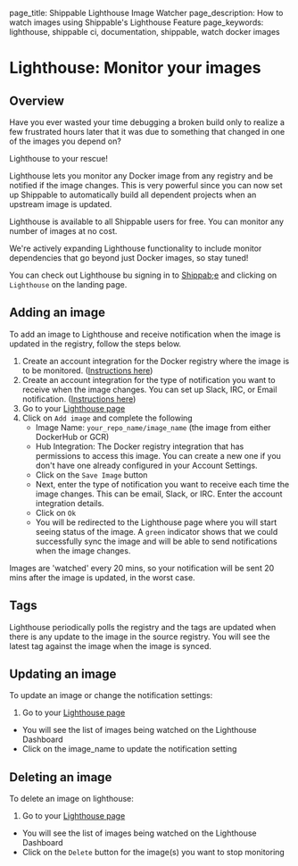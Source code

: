 page_title: Shippable Lighthouse Image Watcher
page_description: How to watch images using Shippable's Lighthouse Feature
page_keywords: lighthouse, shippable ci, documentation, shippable, watch docker images

# Lighthouse: Monitor your images

## Overview

Have you ever wasted your time debugging a broken build only to realize a few frustrated hours later that it was due to something that changed in one of the images you depend on?

Lighthouse to your rescue!

Lighthouse lets you monitor any Docker image from any registry and be notified if the image changes. This is very powerful since you can now set up Shippable to automatically build all dependent projects when an upstream image is updated. 

Lighthouse is available to all Shippable users for free. You can monitor any number of images at no cost. 

We're actively expanding Lighthouse functionality to include monitor dependencies that go beyond just Docker images, so stay tuned!

You can check out Lighthouse bu signing in to [Shippab;e](https://app.shippable.com) and clicking on `Lighthouse` on the landing page.


## Adding an image

To add an image to Lighthouse and receive notification when the image is updated in the registry, follow the steps below.

1. Create an account integration for the Docker registry where the image is to be monitored. ([Instructions here](int_docker_registries.md))
2. Create an account integration for the type of notification you want to receive when the image changes. You can set up Slack, IRC, or Email notification. ([Instructions here](int_notifications.md))
3. Go to your [Lighthouse page](https://app.shippable.com/lighthouse)
4. Click on `Add image` and complete the following
    * Image Name: `your_repo_name/image_name` (the image from either DockerHub or GCR)  
    - Hub Integration: The Docker registry integration that has permissions to access this image. You can create a new one if you don't have one already configured in your Account Settings.  
    - Click on the `Save Image` button
    - Next, enter the type of notification you want to receive each time the image changes. This can be email, Slack, or IRC. Enter the account integration details.
    - Click on `Ok`
    - You will be redirected to the Lighthouse page where you will start seeing status of the image. A `green` indicator shows that we could successfully sync the image and will be able to send notifications when the image changes.
    
Images are 'watched' every 20 mins, so your notification will be sent 20 mins after the image is updated, in the worst case.


## Tags

Lighthouse periodically polls the registry and the tags are updated when there is any update to the image in the source registry. You will see the latest tag against the image when the image is synced.

## Updating an image

To update an image or change the notification settings:

1. Go to your [Lighthouse page](https://app.shippable.com/lighthouse)
 - You will see the list of images being watched on the Lighthouse Dashboard
 - Click on the image_name to update the notification setting

## Deleting an image

To delete an image on lighthouse:

1. Go to your [Lighthouse page](https://app.shippable.com/lighthouse)
 - You will see the list of images being watched on the Lighthouse Dashboard
 - Click on the `Delete` button for the image(s) you want to stop monitoring
